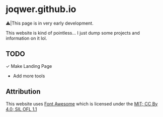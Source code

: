 # joqwer.github.io

⚠️|This page is in very early development.

This website is kind of pointless... I just dump some projects and information on it lol.

## TODO
✓ Make Landing Page
- Add more tools

## Attribution
This website uses [Font Awesome](https://fontawesome.com/) which is licensed under the [MIT; CC By 4.0; SIL OFL 1.1](https://fontawesome.com/license/free)

